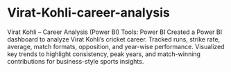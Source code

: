 # Virat-Kohli-career-analysis
Virat Kohli – Career Analysis (Power BI) Tools: Power BI Created a Power BI dashboard to analyze Virat Kohli’s cricket career. Tracked runs, strike rate, average, match formats, opposition, and year-wise performance. Visualized key trends to highlight consistency, peak years, and match-winning contributions for business-style sports insights.
